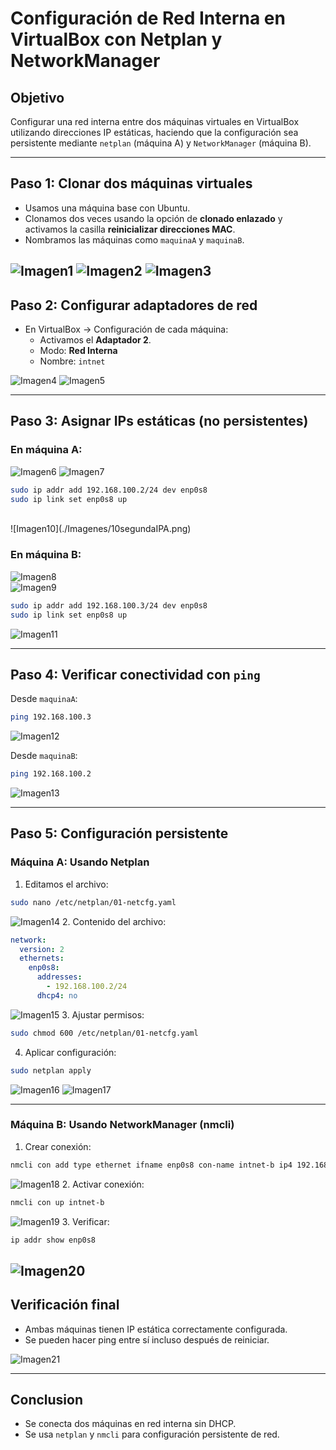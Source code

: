 
#  Configuración de Red Interna en VirtualBox con Netplan y NetworkManager

## Objetivo

Configurar una red interna entre dos máquinas virtuales en VirtualBox utilizando direcciones IP estáticas, haciendo que la configuración sea persistente mediante `netplan` (máquina A) y `NetworkManager` (máquina B).

---

##  Paso 1: Clonar dos máquinas virtuales

- Usamos una máquina base con Ubuntu.
- Clonamos dos veces usando la opción de **clonado enlazado** y activamos la casilla **reinicializar direcciones MAC**.
- Nombramos las máquinas como `maquinaA` y `maquinaB`.

![Imagen1](./Imagenes/1ClonacionA.png)
![Imagen2](./Imagenes/3ClonacionB.png)
![Imagen3](./Imagenes/2clonacionEnlaceA.png)
---

## Paso 2: Configurar adaptadores de red

- En VirtualBox → Configuración de cada máquina:
  - Activamos el **Adaptador 2**.
  - Modo: **Red Interna**
  - Nombre: `intnet`

![Imagen4](./Imagenes/4adaptador2deA.png)
![Imagen5](./Imagenes/5adaptador2deB.png)

---

## Paso 3: Asignar IPs estáticas (no persistentes)

### En máquina A:
![Imagen6](./Imagenes/6ConexionA.png)
![Imagen7](./Imagenes/7rootA.png)

```bash
sudo ip addr add 192.168.100.2/24 dev enp0s8
sudo ip link set enp0s8 up
```
</br>
![Imagen10](./Imagenes/10segundaIPA.png)

### En máquina B:
![Imagen8](./Imagenes/8conexionB.png)
</br>
![Imagen9](./Imagenes/9rootB.png)
```bash
sudo ip addr add 192.168.100.3/24 dev enp0s8
sudo ip link set enp0s8 up
```
![Imagen11](./Imagenes/11terceraIPB.png)

---

##  Paso 4: Verificar conectividad con `ping`

Desde `maquinaA`:
```bash
ping 192.168.100.3
```
![Imagen12](./Imagenes/12PingDesdeA.png)

Desde `maquinaB`:
```bash
ping 192.168.100.2
```
![Imagen13](./Imagenes/13PingDesdeB.png)

---

##  Paso 5: Configuración persistente

###  Máquina A: Usando **Netplan**

1. Editamos el archivo:
```bash
sudo nano /etc/netplan/01-netcfg.yaml
```
![Imagen14](./Imagenes/14NetplanEdicionFichero.png)
2. Contenido del archivo:
```yaml
network:
  version: 2
  ethernets:
    enp0s8:
      addresses:
        - 192.168.100.2/24
      dhcp4: no
```
![Imagen15](./Imagenes/15EscrituraFicheroNetplan.png)
3. Ajustar permisos:
```bash
sudo chmod 600 /etc/netplan/01-netcfg.yaml
```

4. Aplicar configuración:
```bash
sudo netplan apply
```
![Imagen16](./Imagenes/16RestriccionPermisosNetplanYAplicamos.png)
![Imagen17](./Imagenes/17ComprobacionIpA.png)

---

###  Máquina B: Usando **NetworkManager (nmcli)**

1. Crear conexión:
```bash
nmcli con add type ethernet ifname enp0s8 con-name intnet-b ip4 192.168.100.3/24
```
![Imagen18](./Imagenes/18CreamosConexionB.png)
2. Activar conexión:
```bash
nmcli con up intnet-b
```
![Imagen19](./Imagenes/19ActivosConexion.png)
3. Verificar:
```bash
ip addr show enp0s8
```
![Imagen20](./Imagenes/20Comprobamos.png)
---

##  Verificación final

- Ambas máquinas tienen IP estática correctamente configurada.
- Se pueden hacer ping entre sí incluso después de reiniciar.

![Imagen21](./Imagenes/21hacemosPingHaciaA.png)

---

## Conclusion

- Se conecta dos máquinas en red interna sin DHCP.
- Se usa `netplan` y `nmcli` para configuración persistente de red.
